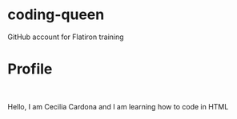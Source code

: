 # coding-queen
GitHub account for Flatiron training

<h1> Profile </h1>
<br>
<p> Hello, I am Cecilia Cardona and I am learning how to code in HTML</P>
